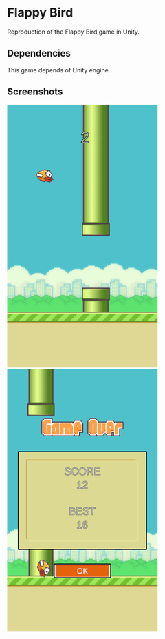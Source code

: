 # Flappy Bird

Reproduction of the Flappy Bird game in Unity.

## Dependencies

This game depends of Unity engine.

## Screenshots

<div float="left">
    <img src="Screenshots/Gameplay.png" width="350" height="610">
    <img src="Screenshots/GameOver.png" width="350" height="610">
</div>
